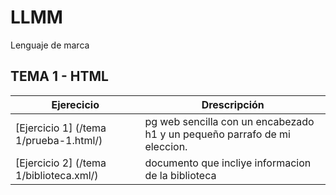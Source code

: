 # LLMM
Lenguaje de marca
## TEMA 1 - HTML
Ejerecicio | Drescripción
-----------|--------------
[Ejercicio 1] (/tema 1/prueba-1.html/)| pg web sencilla con un encabezado h1 y un pequeño parrafo de mi eleccion. 
[Ejercicio 2] (/tema 1/biblioteca.xml/)| documento que incliye informacion de la biblioteca
